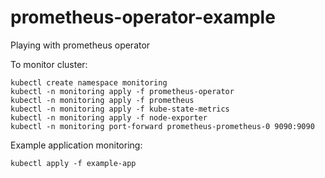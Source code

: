 # prometheus-operator-example
Playing with prometheus operator

To monitor cluster:
```
kubectl create namespace monitoring
kubectl -n monitoring apply -f prometheus-operator
kubectl -n monitoring apply -f prometheus
kubectl -n monitoring apply -f kube-state-metrics
kubectl -n monitoring apply -f node-exporter
kubectl -n monitoring port-forward prometheus-prometheus-0 9090:9090
```

Example application monitoring:
```
kubectl apply -f example-app
```
